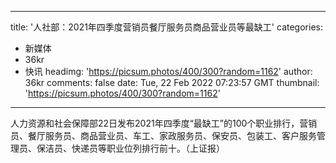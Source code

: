 
---
title: '人社部：2021年四季度营销员餐厅服务员商品营业员等最缺工'
categories: 
 - 新媒体
 - 36kr
 - 快讯
headimg: 'https://picsum.photos/400/300?random=1162'
author: 36kr
comments: false
date: Tue, 22 Feb 2022 07:23:57 GMT
thumbnail: 'https://picsum.photos/400/300?random=1162'
---

<div>   
人力资源和社会保障部22日发布2021年四季度“最缺工”的100个职业排行，营销员、餐厅服务员、商品营业员、车工、家政服务员、保安员、包装工、客户服务管理员、保洁员、快递员等职业位列排行前十。（上证报）  
</div>
            